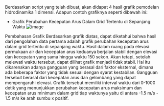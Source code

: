 Berdasarkan script yang telah dibuat, akan didapat 4 hasil grafik pemodelan hidrodinamika 1 dimensi. Adapun contoh grafiknya seperti dibawah ini:
- Grafik Perubahan Kecepatan Arus Dalam Grid Tertentu di Sepanjang Waktu
![image](https://user-images.githubusercontent.com/105954598/169678773-0ba03c29-7b5a-4d9e-8eff-d04fb4e72e65.png)

Pembahasan Grafik
Berdasarkan grafik diatas, dapat diketahui bahwa hasil dari pengolahan data pertama adalah grafik perubahan kecepatan arus dalam grid tertentu di sepanjang waktu. Hasil dalam ruang pada elevasi permukaan air dan kecepatan arus keduanya berjalan stabil dengan elevasi dan kecepatan yang sama hingga waktu 150 sekon. Akan tetapi, setelah melewati waktu tersebut, dapat dilihat grafik menjadi tidak stabil. Hal itu dikarenakan adanya gangguan yang berasal dari faktor eksternal, dimana ada beberapa faktor yang tidak sesuai dengan syarat kestabilan. Gangguan tersebut berasal dari kecepatan arus dan gelombang yang dapat mempengaruhi elevasi. Grafik tersebut memiliki interval waktu dari 0-1000 detik yang menunjukkan perubahan kecepatan arus maksimum dan kecepatan arus minimum dalam grid tiap waktunya yaitu di antara -1.5 m/s - 1.5 m/s ke arah sumbu x positif. 
